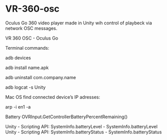 # VR-360-osc
Oculus Go 360 video player made in Unity wih control of playbeck via network OSC messages.

VR 360 OSC - Oculus Go

Terminal commands:

adb devices

adb install name.apk

adb uninstall com.company.name

adb logcat -s Unity

Mac OS find connected device’s IP adresses:

arp -i en1 -a

Battery
OVRInput.GetControllerBatteryPercentRemaining() 

Unity - Scripting API: SystemInfo.batteryLevel - SystemInfo.batteryLevel
Unity - Scripting API: SystemInfo.batteryStatus - SystemInfo.batteryStatus
